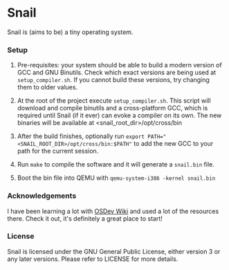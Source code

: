 # Snail
Snail is (aims to be) a tiny operating system.

### Setup
1. Pre-requisites: your system should be able to build a modern version of
GCC and GNU Binutils. Check which exact versions are being used at `setup_compiler.sh`.
If you cannot build these versions, try changing them to older values.

2. At the root of the project execute `setup_compiler.sh`. This script will download and
compile binutils and a cross-platform GCC, which is required until Snail (if it ever) can evoke
a compiler on its own. The new binaries will be available at <snail_root_dir>/opt/cross/bin

3. After the build finishes, optionally run `export PATH="<SNAIL_ROOT_DIR>/opt/cross/bin:$PATH"`
to add the new GCC to your path for the current session.

4. Run `make` to compile the software and it will generate a `snail.bin` file.

5. Boot the bin file into QEMU with `qemu-system-i386 -kernel snail.bin`

### Acknowledgements

I have been learning a lot with [OSDev Wiki](https://wiki.osdev.org/Main_Page) and used
a lot of the resources there. Check it out, it's definitely a great place to start!

### License
Snail is licensed under the GNU General Public License, either version 3
or any later versions. Please refer to LICENSE for more details.
